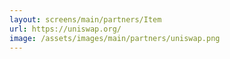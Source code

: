 ```yaml
---
layout: screens/main/partners/Item
url: https://uniswap.org/
image: /assets/images/main/partners/uniswap.png
---
```


